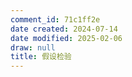 ```yaml
---
comment_id: 71c1ff2e
date created: 2024-07-14
date modified: 2025-02-06
draw: null
title: 假设检验
---
```

